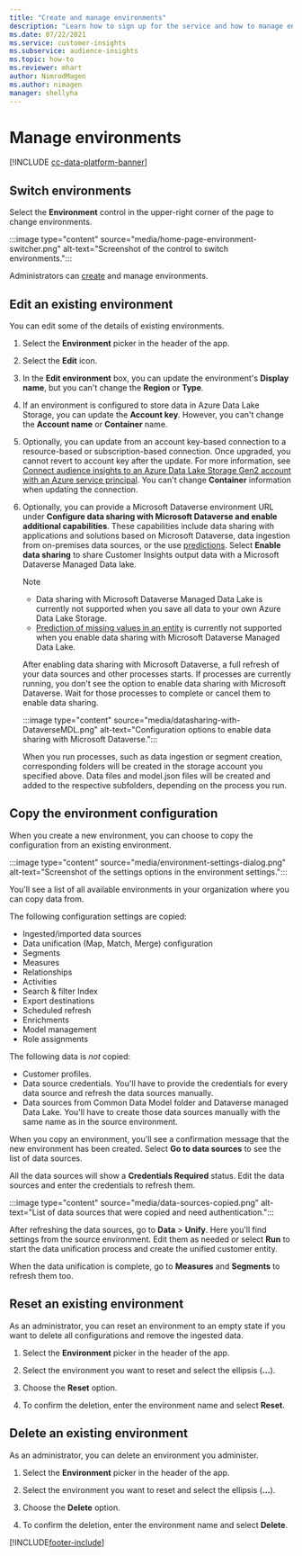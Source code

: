 ```yaml
---
title: "Create and manage environments"
description: "Learn how to sign up for the service and how to manage environments."
ms.date: 07/22/2021
ms.service: customer-insights
ms.subservice: audience-insights
ms.topic: how-to
ms.reviewer: mhart
author: NimrodMagen
ms.author: nimagen
manager: shellyha
---
```


# Manage environments

[!INCLUDE [cc-data-platform-banner](../includes/cc-data-platform-banner.md)]

## Switch environments

Select the **Environment** control in the upper-right corner of the page to change environments.

:::image type="content" source="media/home-page-environment-switcher.png" alt-text="Screenshot of the control to switch environments.":::

Administrators can [create](get-started-paid.md) and manage environments.

## Edit an existing environment

You can edit some of the details of existing environments.

1.	Select the **Environment** picker in the header of the app.

2.	Select the **Edit** icon.

3. In the **Edit environment** box, you can update the environment's **Display name**, but you can't change the **Region** or **Type**.

4. If an environment is configured to store data in Azure Data Lake Storage, you can update the **Account key**. However, you can't change the **Account name** or **Container** name.

5. Optionally, you can update from an account key-based connection to a resource-based or subscription-based connection. Once upgraded, you cannot revert to account key after the update. For more information, see [Connect audience insights to an Azure Data Lake Storage Gen2 account with an Azure service principal](connect-service-principal.md). You can't change **Container** information when updating the connection.

6. Optionally, you can provide a Microsoft Dataverse environment URL under **Configure data sharing with Microsoft Dataverse and enable additional capabilities**. These capabilities include data sharing with applications and solutions based on Microsoft Dataverse, data ingestion from on-premises data sources, or the use [predictions](predictions.md). Select **Enable data sharing** to share Customer Insights output data with a Microsoft Dataverse Managed Data lake.

   > [!NOTE]
   > - Data sharing with Microsoft Dataverse Managed Data Lake is currently not supported when you save all data to your own Azure Data Lake Storage.
   > - [Prediction of missing values in an entity](predictions.md) is currently not supported when you enable data sharing with Microsoft Dataverse Managed Data Lake.

   After enabling data sharing with Microsoft Dataverse, a full refresh of your data sources and other processes starts. If processes are currently running, you don't see the option to enable data sharing with Microsoft Dataverse. Wait for those processes to complete or cancel them to enable data sharing. 
   
   :::image type="content" source="media/datasharing-with-DataverseMDL.png" alt-text="Configuration options to enable data sharing with Microsoft Dataverse.":::
   
   When you run processes, such as data ingestion or segment creation, corresponding folders will be created in the storage account you specified above. Data files and model.json files will be created and added to the respective subfolders, depending on the process you run.

## Copy the environment configuration

When you create a new environment, you can choose to copy the configuration from an existing environment. 

:::image type="content" source="media/environment-settings-dialog.png" alt-text="Screenshot of the settings options in the environment settings.":::

You'll see a list of all available environments in your organization where you can copy data from.

The following configuration settings are copied:

- Ingested/imported data sources
- Data unification (Map, Match, Merge) configuration
- Segments
- Measures
- Relationships
- Activities
- Search & filter Index
- Export destinations
- Scheduled refresh
- Enrichments
- Model management
- Role assignments

The following data is *not* copied:

- Customer profiles.
- Data source credentials. You'll have to provide the credentials for every data source and refresh the data sources manually.
- Data sources from Common Data Model folder and Dataverse managed Data Lake. You'll have to create those data sources manually with the same name as in the source environment.

When you copy an environment, you'll see a confirmation message that the new environment has been created. Select **Go to data sources** to see the list of data sources.

All the data sources will show a **Credentials Required** status. Edit the data sources and enter the credentials to refresh them.

:::image type="content" source="media/data-sources-copied.png" alt-text="List of data sources that were copied and need authentication.":::

After refreshing the data sources, go to **Data** > **Unify**. Here you'll find settings from the source environment. Edit them as needed or select **Run** to start the data unification process and create the unified customer entity.

When the data unification is complete, go to **Measures** and **Segments** to refresh them too.

## Reset an existing environment

As an administrator, you can reset an environment to an empty state if you want to delete all configurations and remove the ingested data.

1.	Select the **Environment** picker in the header of the app. 

2.	Select the environment you want to reset and select the ellipsis (**...**). 

3. Choose the **Reset** option. 

4.	To confirm the deletion, enter the environment name and select **Reset**.

## Delete an existing environment

As an administrator, you can delete an environment you administer.

1.	Select the **Environment** picker in the header of the app.

2.	Select the environment you want to reset and select the ellipsis (**...**). 

3. Choose the **Delete** option. 

4.	To confirm the deletion, enter the environment name and select **Delete**.


[!INCLUDE[footer-include](../includes/footer-banner.md)]
